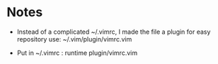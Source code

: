 # Notes

 * Instead of a complicated ~/.vimrc, I made the file a plugin for easy repository use:
	~/.vim/plugin/vimrc.vim

 * Put in ~/.vimrc :
    runtime plugin/vimrc.vim
